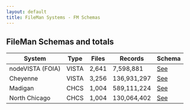 ```yaml
---
layout: default
title: FileMan Systems - FM Schemas
---
```


## FileMan Schemas and totals

System | Type | Files | Records | Schema
--- | --- | --- | --- | ---
nodeVISTA (FOIA) | VISTA | 2,641 | 7,598,881 | [See](nodeVISTASchema/index.html)
Cheyenne | VISTA | 3,256  | 136,931,297 | [See](cheyenneVISTASchema/index.html)
Madigan | CHCS | 1,004 | 589,111,224 | [See](madiganSchema/index.html)
North Chicago | CHCS | 1,004 | 130,064,402 | [See](chcsNCSchema/index.html)
